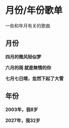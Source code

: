# 月份/年份歌单

一些和年月有关的歌曲

## 月份

**四月的微风轻似梦**

**六月的雨 就是無情的你**

**七月七日晴，忽然下起了大雪**

## 年份

**2003年，我8岁**

**2027年，我32岁**
